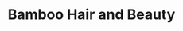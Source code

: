 ---
title: "Bamboo Hair and Beauty"
url: /brighton-und-hove/bamboo-hair-and-beauty/
shop: Friseur
---